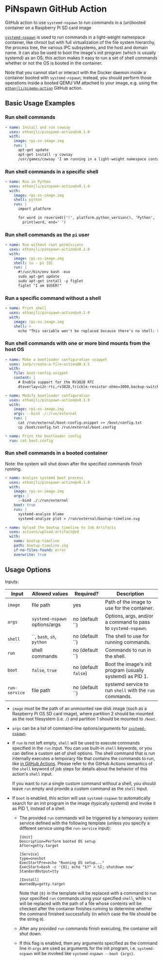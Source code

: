 # PiNspawn GitHub Action

GitHub action to use `systemd-nspawn` to run commands in a (un)booted container on a Raspberry Pi SD card image

[`systemd-nspawn`](https://www.freedesktop.org/software/systemd/man/latest/systemd-nspawn.html) is
used to run commands in a light-weight namespace container, like chroot but with full virtualization
of the file system hierarchy, the process tree, the various IPC subsystems, and the host and domain
name. It can also be used to boot the image's init program (which is usually systemd) as an OS; this
action makes it easy to run a set of shell commands whether or not the OS is booted in the
container.

Note that you cannot start or interact with the Docker daemon inside a container booted with
`systemd-nspawn`; instead, you should perform those operations inside a booted QEMU VM attached to
your image, e.g. using the [`ethanjli/piqemu-action`](https://github.com/ethanjli/piqemu-action)
GitHub action.

## Basic Usage Examples

### Run shell commands

```yaml
- name: Install and run cowsay
  uses: ethanjli/pinspawn-action@v0.1.0
  with:
    image: rpi-os-image.img
    run: |
      apt-get update
      apt-get install -y cowsay
      /usr/games/cowsay 'I am running in a light-weight namespace container!'
```

### Run shell commands in a specific shell

```yaml
- name: Run in Python
  uses: ethanjli/pinspawn-action@v0.1.0
  with:
    image: rpi-os-image.img
    shell: python
    run: |
      import platform

      for word in reversed(['!', platform.python_version(), 'Python', 'in', 'running', 'am', 'I']):
        print(word, end=' ')
```

### Run shell commands as the `pi` user

```yaml
- name: Run without root permissions
  uses: ethanjli/pinspawn-action@v0.1.0
  with:
    image: rpi-os-image.img
    shell: su - pi {0}
    run: |
      #!/usr/bin/env bash -eux
      sudo apt-get update
      sudo apt-get install -y figlet
      figlet "I am $USER!"
```

### Run a specific command without a shell

```yaml
- name: Print shell
  uses: ethanjli/pinspawn-action@v0.1.0
  with:
    image: rpi-os-image.img
    shell: >
      echo "This variable won't be replaced because there's no shell: $SHELL"

```

### Run shell commands with one or more bind mounts from the host OS

```yaml
- name: Make a bootloader configuration snippet
  uses: 1arp/create-a-file-action@0.4.5
  with:
    file: boot-config.snippet
    content: |
      # Enable support for the RV3028 RTC
      dtoverlay=i2c-rtc,rv3028,trickle-resistor-ohms=3000,backup-switchover-mode=1

- name: Modify bootloader configuration
  uses: ethanjli/pinspawn-action@v0.1.0
  with:
    image: rpi-os-image.img
    args: --bind ./:/run/external
    run: |
      cat /run/external/boot-config.snippet >> /boot/config.txt
      cp /boot/config.txt /run/external/boot.config

- name: Print the bootloader config
  run: cat boot.config
```

### Run shell commands in a booted container

Note: the system will shut down after the specified commands finish running.

```yaml
- name: Analyze systemd boot process
  uses: ethanjli/pinspawn-action@v0.1.0
  with:
    image: rpi-os-image.img
    args: |
      --bind ./:/run/external
    boot: true
    run: |
      systemd-analyze blame
      systemd-analyze plot > /run/external/bootup-timeline.svg

- name: Upload the bootup timeline to Job Artifacts
  uses: actions/upload-artifact@v4
  with:
    name: bootup-timeline
    path: bootup-timeline.svg
    if-no-files-found: error
    overwrite: true
```

## Usage Options

Inputs:

| Input         | Allowed values                | Required?            | Description                                                  |
|---------------|-------------------------------|----------------------|--------------------------------------------------------------|
| `image`       | file path                     | yes                  | Path of the image to use for the container.                  |
| `args`        | `systemd-nspawn` options/args | no (default ``)      | Options, args, and/or a command to pass to `systemd-nspawn`. |
| `shell`       | ``, `bash`, `sh`, `python`    | no (default ``)      | The shell to use for running commands.                       |
| `run`         | shell commands                | no (default ``)      | Commands to run in the shell.                                |
| `boot`        | `false`, `true`               | no (default `false`) | Boot the image's init program (usually systemd) as PID 1.    |
| `run-service` | file path                     | no (default ``)      | systemd service to run `shell` with the `run` commands.      |

- `image` must be the path of an unmounted raw disk image (such as a Raspberry Pi OS SD card image),
  where partition 2 should be mounted as the root filesystem (i.e. `/`) and partition 1 should be
  mounted to `/boot`.

- `args` can be a list of command-line options/arguments for
  [`systemd-nspawn`](https://www.freedesktop.org/software/systemd/man/latest/systemd-nspawn.html).

- If `run` is not left empty, `shell` will be used to execute commands specified in the `run` input.
  You can use built-in `shell` keywords, or you can define a custom set of shell options. The shell
  command that is run internally executes a temporary file that contains the commands to run, like
  [in GitHub Actions](https://docs.github.com/en/actions/using-workflows/workflow-syntax-for-github-actions#jobsjob_idstepsshell).
  Please refer to the GitHub Actions semantics of the `shell` keyword of job steps for details
  about the behavior of this action's `shell` input.

  If you want to run a single custom command without a shell, you should leave `run` empty and
  provide a custom command as the `shell` input.

- If `boot` is enabled, this action will use `systemd-nspawn` to automatically search for an init
  program in the image (typically systemd) and invoke it as PID 1, instead of a shell.

  - The provided `run` commands will be triggered by a temporary system service defined with the
    following template (unless you specify a different service using the `run-service` input):

    ```
    [Unit]
    Description=Perform booted OS setup
    After=getty.target

    [Service]
    type=oneshot
    ExecStartPre=echo "Running OS setup..."
    ExecStart=bash -c '{0}; echo "$?" > %I; shutdown now'
    StandardOutput=tty

    [Install]
    WantedBy=getty.target
    ```

    Note that `{0}` in the template will be replaced with a command to run your specified `run`
    commands using your specified `shell`, while `%I` will be replaced with the path of a file
    whose contents will be checked after the container finishes running to determine whether the
    command finished successfully (in which case the file should be the string `0`).

  - After any provided `run` commands finish executing, the container will shut down.
  - If this flag is enabled, then any arguments specified as the command line in `args` are used as
    arguments for the init program, i.e. `systemd-nspawn` will be invoked like
    `systemd-nspawn --boot {args}`.
